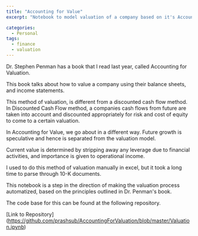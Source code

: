```yaml
---
title: "Accounting for Value"
excerpt: "Notebook to model valuation of a company based on it's Accounting fundamentals such as Balance Sheet and Income Statement, based on the book by Stephen Penman"

categories:
  - Personal
tags:
  - finance
  - valuation
---
```


Dr. Stephen Penman has a book that I read last year, called Accounting for Valuation.

This book talks about how to value a company using their balance sheets, and income statements.

This method of valuation, is different from a discounted cash flow method. In Discounted Cash Flow method, a companies cash flows from future are taken into account and discounted appropriately for risk and cost of equity to come to a certain valuation.

In Accounting for Value, we go about in a different way. Future growth is speculative and hence is separated from the valuation model.

Current value is determined by stripping away any leverage due to financial activities, and importance is given to operational income.

I used to do this method of valuation manually in excel, but it took a long time to parse through 10-K documents.

This notebook is a step in the direction of making the valuation process automatized, based on the principles outlined in Dr. Penman's book.

The code base for this can be found at the following repository.

[Link to Repository] (https://github.com/prashsub/AccountingForValuation/blob/master/Valuation.ipynb)
